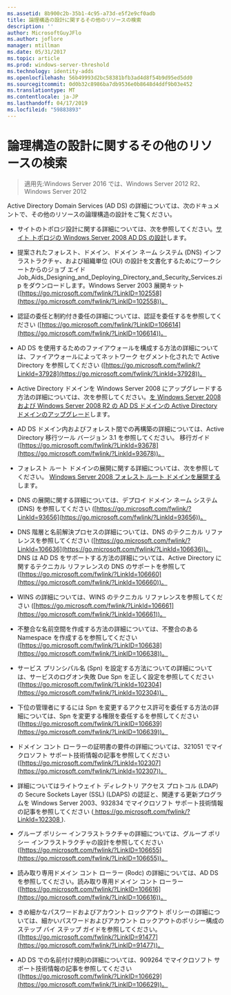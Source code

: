 ```yaml
---
ms.assetid: 8b900c2b-35b1-4c95-a73d-e5f2e9cf0adb
title: 論理構造の設計に関するその他のリソースの検索
description: ''
author: MicrosoftGuyJFlo
ms.author: joflore
manager: mtillman
ms.date: 05/31/2017
ms.topic: article
ms.prod: windows-server-threshold
ms.technology: identity-adds
ms.openlocfilehash: 56b49993d2bc58381bfb3ad4d8f54b9d95ed5dd0
ms.sourcegitcommit: 0d0b32c8986ba7db9536e0b8648d4ddf9b03e452
ms.translationtype: MT
ms.contentlocale: ja-JP
ms.lasthandoff: 04/17/2019
ms.locfileid: "59883893"
---
```

# <a name="finding-additional-resources-for-logical-structure-design"></a>論理構造の設計に関するその他のリソースの検索

>適用先:Windows Server 2016 では、Windows Server 2012 R2、Windows Server 2012

Active Directory Domain Services (AD DS) の詳細については、次のドキュメントで、その他のリソースの論理構造の設計をご覧ください。  
  
- サイトのトポロジ設計に関する詳細については、次を参照してください。[サイト トポロジの Windows Server 2008 AD DS の設計](Designing-the-Site-Topology.md)します。  

- 提案されたフォレスト、ドメイン、ドメイン ネーム システム (DNS) インフラストラクチャ、および組織単位 (OU) の設計を文書化するためにワークシートからのジョブ エイド Job_Aids_Designing_and_Deploying_Directory_and_Security_Services.zip をダウンロードします。Windows Server 2003 展開キット ([https://go.microsoft.com/fwlink/?LinkID=102558](https://go.microsoft.com/fwlink/?LinkID=102558))。  
  
- 認証の委任と制約付き委任の詳細については、認証を委任するを参照してください ([https://go.microsoft.com/fwlink/?LinkID=106614](https://go.microsoft.com/fwlink/?LinkID=106614))。  
  
- AD DS を使用するためのファイアウォールを構成する方法の詳細については、ファイアウォールによってネットワーク セグメント化されたで Active Directory を参照してください ([https://go.microsoft.com/fwlink/?LinkId=37928](https://go.microsoft.com/fwlink/?LinkId=37928))。  
  
- Active Directory ドメインを Windows Server 2008 にアップグレードする方法の詳細については、次を参照してください。[を Windows Server 2008 および Windows Server 2008 R2 の AD DS ドメインの Active Directory ドメインのアップグレード](https://technet.microsoft.com/library/cc731188.aspx)します。  
  
- AD DS ドメイン内およびフォレスト間での再構築の詳細については、Active Directory 移行ツール バージョン 3.1 を参照してください。 移行ガイド ([https://go.microsoft.com/fwlink/?LinkId=93678](https://go.microsoft.com/fwlink/?LinkId=93678))。  
  
- フォレスト ルート ドメインの展開に関する詳細については、次を参照してください。 [Windows Server 2008 フォレスト ルート ドメインを展開する](https://technet.microsoft.com/library/cc731174.aspx)します。  
  
- DNS の展開に関する詳細については、デプロイ ドメイン ネーム システム (DNS) を参照してください ([https://go.microsoft.com/fwlink/?LinkId=93656](https://go.microsoft.com/fwlink/?LinkId=93656))。  
  
- DNS 階層と名前解決プロセスの詳細については、DNS のテクニカル リファレンスを参照してください ([https://go.microsoft.com/fwlink/?LinkId=106636](https://go.microsoft.com/fwlink/?LinkId=106636))。 DNS は AD DS をサポートする方法の詳細については、Active Directory に関するテクニカル リファレンスの DNS のサポートを参照して ([https://go.microsoft.com/fwlink/?LinkId=106660](https://go.microsoft.com/fwlink/?LinkId=106660))。  
  
- WINS の詳細については、WINS のテクニカル リファレンスを参照してください ([https://go.microsoft.com/fwlink/?LinkId=106661](https://go.microsoft.com/fwlink/?LinkId=106661))。  
  
- 不整合な名前空間を作成する方法の詳細については、不整合のある Namespace を作成するを参照してください ([https://go.microsoft.com/fwlink/?LinkID=106638](https://go.microsoft.com/fwlink/?LinkID=106638))。  
  
- サービス プリンシパル名 (Spn) を設定する方法についての詳細については、サービスのログオン失敗 Due Spn を正しく設定を参照してください ([https://go.microsoft.com/fwlink/?LinkId=102304](https://go.microsoft.com/fwlink/?LinkId=102304))。  
  
- 下位の管理者にするには Spn を変更するアクセス許可を委任する方法の詳細については、Spn を変更する権限を委任するを参照してください ([https://go.microsoft.com/fwlink/?LinkID=106639](https://go.microsoft.com/fwlink/?LinkID=106639))。  
  
- ドメイン コント ローラーの証明書の要件の詳細については、321051 でマイクロソフト サポート技術情報の記事を参照してください ([https://go.microsoft.com/fwlink/?LinkId=102307](https://go.microsoft.com/fwlink/?LinkId=102307))。  
  
- 詳細についてはライトウェイト ディレクトリ アクセス プロトコル (LDAP) の Secure Sockets Layer (SSL) (LDAPS) の認証と、関連する更新プログラムを Windows Server 2003、932834 でマイクロソフト サポート技術情報の記事を参照してください ([ https://go.microsoft.com/fwlink/?LinkId=102308 ](https://go.microsoft.com/fwlink/?LinkId=102308)).  
  
- グループ ポリシー インフラストラクチャの詳細については、グループ ポリシー インフラストラクチャの設計を参照してください ([https://go.microsoft.com/fwlink/?LinkID=106655](https://go.microsoft.com/fwlink/?LinkID=106655))。  
  
- 読み取り専用ドメイン コント ローラー (Rodc) の詳細については、AD DS を参照してください。読み取り専用ドメイン コント ローラー ([https://go.microsoft.com/fwlink/?LinkID=106616](https://go.microsoft.com/fwlink/?LinkID=106616))。  
  
- きめ細かなパスワードおよびアカウント ロックアウト ポリシーの詳細については、細かいパスワードおよびアカウント ロックアウトのポリシー構成のステップ バイ ステップ ガイドを参照してください。 ([https://go.microsoft.com/fwlink/?LinkID=91477](https://go.microsoft.com/fwlink/?LinkID=91477))。  
  
- AD DS での名前付け規則の詳細については、909264 でマイクロソフト サポート技術情報の記事を参照してください ([https://go.microsoft.com/fwlink/?LinkID=106629](https://go.microsoft.com/fwlink/?LinkID=106629))。  
